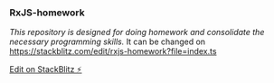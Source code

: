 ### RxJS-homework

*This repository is designed for doing homework and consolidate the necessary programming skills.*
It can be changed on https://stackblitz.com/edit/rxjs-homework?file=index.ts

[Edit on StackBlitz ⚡️](https://stackblitz.com/edit/rxjs-homework)
